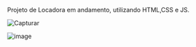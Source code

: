 Projeto de Locadora em andamento, utilizando HTML,CSS e JS.

![Capturar](https://github.com/user-attachments/assets/b2e9286e-600d-481a-a0ad-60e60af24ea7)

![image](https://github.com/user-attachments/assets/8e80e018-f332-44b8-ada7-8efb6f67d889)
